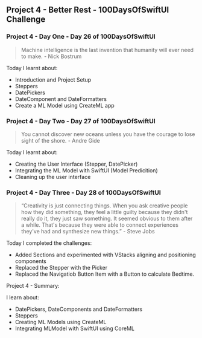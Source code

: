 ## Project 4 - Better Rest - 100DaysOfSwiftUI Challenge

### Project 4 - Day One - Day 26 of 100DaysOfSwiftUI

> Machine intelligence is the last invention that humanity will ever need to make. - Nick Bostrum

Today I learnt about: 
- Introduction and Project Setup
- Steppers
- DatePickers
- DateComponent and DateFormatters
- Create a ML Model using CreateML app

### Project 4 - Day Two - Day 27 of 100DaysOfSwiftUI

> You cannot discover new oceans unless you have the courage to lose sight of the shore. - Andre Gide

Today I learnt about:
- Creating the User Interface (Stepper, DatePicker)
- Integrating the ML Model with SwiftUI (Model Predicition)
- Cleaning up the user interface

### Project 4 - Day Three - Day 28 of 100DaysOfSwiftUI

> “Creativity is just connecting things. When you ask creative people how they did something, they feel a little guilty because they didn't really do it, they just saw something. It seemed obvious to them after a while. That's because they were able to connect experiences they've had and synthesize new things.” - Steve Jobs

Today I completed the challenges:

- Added Sections and experimented with VStacks aligning and positioning components
- Replaced the Stepper with the Picker
- Replaced the Navigatiob Button Item with a Button to calculate Bedtime.

Project 4 - Summary:

I learn about:

- DatePickers, DateComponents and DateFormatters
- Steppers
- Creating ML Models using CreateML
- Integrating MLModel with SwiftUI using CoreML 
